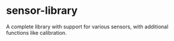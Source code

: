 # sensor-library
A complete library with support for various sensors, with additional functions like calibration.
